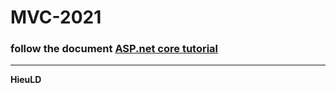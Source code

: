 # MVC-2021

### follow the document [ASP.net core tutorial](https://docs.microsoft.com/vi-vn/aspnet/core/tutorials/first-mvc-app/start-mvc?view=aspnetcore-5.0)

-----------------

__HieuLD__
